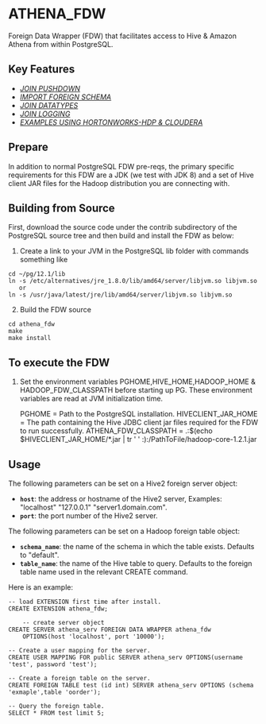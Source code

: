 ATHENA_FDW
==========

Foreign Data Wrapper (FDW) that facilitates access to Hive & Amazon Athena from within PostgreSQL.


## Key Features ##

- [*JOIN PUSHDOWN*](JOIN_PUSHDOWN.md)
- [*IMPORT FOREIGN SCHEMA*](IMPORT_FOREIGN_SCHEMA.md)
- [*JOIN DATATYPES*](DATATYPES.md)
- [*JOIN LOGGING*](LOGGING.md)
- [*EXAMPLES USING HORTONWORKS-HDP & CLOUDERA*](HDP_CLOUDERA_INSTRUCTIONS.md)


## Prepare

In addition to normal PostgreSQL FDW pre-reqs, the primary specific
requirements for this FDW are a JDK (we test with JDK 8) and a set of
Hive client JAR files for the Hadoop distribution you are connecting
with.

## Building from Source

First, download the source code under the contrib subdirectory of the
PostgreSQL source tree and then build and install the FDW as below:

1) Create a link to your JVM in the PostgreSQL lib folder with commands something like

```
cd ~/pg/12.1/lib
ln -s /etc/alternatives/jre_1.8.0/lib/amd64/server/libjvm.so libjvm.so
   or
ln -s /usr/java/latest/jre/lib/amd64/server/libjvm.so libjvm.so
```

2) Build the FDW source

```
cd athena_fdw
make
make install
```

## To execute the FDW

1) Set the environment variables PGHOME,HIVE_HOME,HADOOP_HOME & HADOOP_FDW_CLASSPATH before starting up PG.
These environment variables are read at JVM initialization time.

    PGHOME = Path to the PostgreSQL installation. 
    HIVECLIENT_JAR_HOME = The path containing the Hive JDBC client jar files required for the FDW to run successfully.
    ATHENA_FDW_CLASSPATH = .:$(echo $HIVECLIENT_JAR_HOME/*.jar |  tr ' ' :):/PathToFile/hadoop-core-1.2.1.jar

## Usage

The following parameters can be set on a Hive2 foreign server object:

  * **`host`**: the address or hostname of the Hive2 server, Examples: "localhost" "127.0.0.1" "server1.domain.com".
  * **`port`**: the port number of the Hive2 server.


The following parameters can be set on a Hadoop foreign table object:

  * **`schema_name`**: the name of the schema in which the table exists. Defaults to "default".
  * **`table_name`**: the name of the Hive table to query.  Defaults to the foreign table name used in the relevant CREATE command.

Here is an example:


	-- load EXTENSION first time after install.
	CREATE EXTENSION athena_fdw;

        -- create server object
	CREATE SERVER athena_serv FOREIGN DATA WRAPPER athena_fdw
		OPTIONS(host 'localhost', port '10000');

	-- Create a user mapping for the server.
	CREATE USER MAPPING FOR public SERVER athena_serv OPTIONS(username 'test', password 'test');

	-- Create a foreign table on the server.
	CREATE FOREIGN TABLE test (id int) SERVER athena_serv OPTIONS (schema 'exmaple',table 'oorder');

	-- Query the foreign table.
	SELECT * FROM test limit 5;
